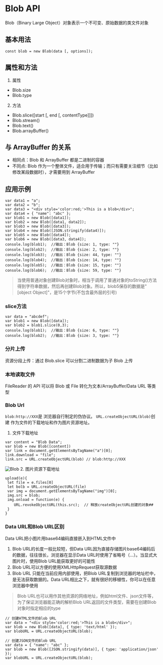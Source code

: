 # Blob API
Blob（Binary Large Object）对象表示一个不可变、原始数据的类文件对象
## 基本用法
`const blob = new Blob(data [, options]);`
## 属性和方法
1. 属性
- Blob.size
- Blob.type
2. 方法
- Blob.slice([start [, end [, contentType]]])
- Blob.stream()
- Blob.text()
- Blob.arrayBuffer()
## 与 ArrayBuffer 的关系
- 相同点：Blob 和 ArrayBuffer 都是二进制的容器
- 不同点: Blob 作为一个整体文件，适合用于传输；而只有需要关注细节（比如修改某段数据时），才需要用到 ArrayBuffer
## 应用示例
```
var data1 = "a"; 
var data2 = "b"; 
var data3 = "<div style='color:red;'>This is a blob</div>"; 
var data4 = { "name": "abc" };
var blob1 = new Blob([data1]); 
var blob2 = new Blob([data1, data2]); 
var blob3 = new Blob([data3]); 
var blob4 = new Blob([JSON.stringify(data4)]); 
var blob5 = new Blob([data4]); 
var blob6 = new Blob([data3, data4]);
console.log(blob1);  //输出：Blob {size: 1, type: ""}
console.log(blob2);  //输出：Blob {size: 2, type: ""}
console.log(blob3);  //输出：Blob {size: 44, type: ""}
console.log(blob4);  //输出：Blob {size: 14, type: ""}
console.log(blob5);  //输出：Blob {size: 15, type: ""}
console.log(blob6);  //输出：Blob {size: 59, type: ""}
```
>当使用普通对象创建Blob对象时，相当于调用了普通对象的toString()方法得到字符串数据，然后再创建Blob对象。所以，blob5保存的数据是"[object Object]"，是15个字节(不包含最外层的引号)
### slice方法
```
var data = "abcdef";
var blob1 = new Blob([data]);
var blob2 = blob1.slice(0,3);
console.log(blob1);  //输出：Blob {size: 6, type: ""}
console.log(blob2);  //输出：Blob {size: 3, type: ""}
```
### 分片上传 
资源分段上传：通过 Blob.slice 可以分割二进制数据为子 Blob 上传
### 本地读取文件
FileReader 的 API 可以将 Blob 或 File 转化为文本/ArrayBuffer/Data URL 等类型
### Blob Url
`blob:http://XXX`是 浏览器自行制定的伪协议。
`URL.createObjectURL(blob)`创建 作为文件的下载地址和作为图片资源地址。
1. 文件下载地址
```
var content = "Blob Data";
var blob = new Blob([content])
var link = document.getElementsByTagName("a")[0];
link.download = "file";
link.src = URL.createObjectURL(blob) // blob:http://XXX
```
![Blob](/Blob.png)
2. 图片资源下载地址
```
upload(e){
 let file = e.files[0]
 let bolb = URL.createObjectURL(file)
 var img = document.getElementsByTagName("img")[0]; 
 img.src = blob;
 img.onload = function(e) {
    URL.revokeObjectURL(this.src);  // 释放createObjectURL创建的对象##
 }
}
```
### Data URL和Blob URL区别
Data URL把小图片用base64编码直接嵌入到HTML文件中
1. Blob URL的长度一般比较短，但Data URL因为直接存储图片base64编码后的数据，往往很长，浏览器在显示Data URL时使用了省略号（…）。当显式大图片时，使用Blob URL能获取更好的可能性
2. Blob URL可以方便的使用XMLHttpRequest获取源数据
3. Blob URL 只能在当前应用内部使用，把Blob URL复制到浏览器的地址栏中，是无法获取数据的。Data URL相比之下，就有很好的移植性，你可以在任意浏览器中使用
> Blob URL也可以用作其他资源的网络地址，例如html文件、json文件等，为了保证浏览器能正确的解析Blob URL返回的文件类型，需要在创建Blob对象时指定相应的type
```
// 创建HTML文件的Blob URL
var data = "<div style='color:red;'>This is a blob</div>";
var blob = new Blob([data], { type: 'text/html' });
var blobURL = URL.createObjectURL(blob);

// 创建JSON文件的Blob URL
var data = { "name": "abc" };
var blob = new Blob([JSON.stringify(data)], { type: 'application/json' });
var blobURL = URL.createObjectURL(blob);

```

 
